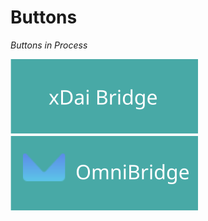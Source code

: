 # Buttons

_Buttons in Process_

[![](../../.gitbook/assets/bridge-1.svg)](https://bridge.xdaichain.com/) [![](../../.gitbook/assets/omni1.svg)](https://omni.xdaichain.com/bridge)
